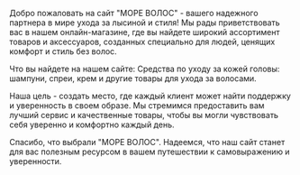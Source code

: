 Добро пожаловать на сайт "МОРЕ ВОЛОС" - вашего надежного партнера в мире ухода за лысиной и стиля! Мы рады приветствовать вас в нашем онлайн-магазине, где вы найдете широкий ассортимент товаров и аксессуаров, созданных специально для людей, ценящих комфорт и стиль без волос.

Что вы найдете на нашем сайте:
Средства по уходу за кожей головы: 
шампуни, 
спреи, 
крем 
и другие товары для ухода за волосами.

Наша цель - создать место, где каждый клиент может найти поддержку и уверенность в своем образе. Мы стремимся предоставить вам лучший сервис и качественные товары, чтобы вы могли чувствовать себя уверенно и комфортно каждый день.

Спасибо, что выбрали "МОРЕ ВОЛОС". Надеемся, что наш сайт станет для вас полезным ресурсом в вашем путешествии к самовыражению и уверенности.
